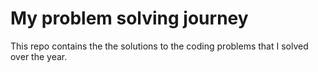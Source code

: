 # My problem solving journey

This repo contains the the solutions to the coding problems that I solved over the year.


